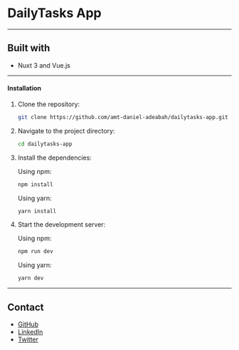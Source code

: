 # DailyTasks App

---

## Built with

- Nuxt 3 and Vue.js

---

#### Installation

1. Clone the repository:
    ```bash
    git clone https://github.com/amt-daniel-adeabah/dailytasks-app.git
    ```

2. Navigate to the project directory:
    ```bash
    cd dailytasks-app
    ```

3. Install the dependencies:

    Using npm:
    ```bash
    npm install
    ```

    Using yarn:
    ```bash
    yarn install
    ```

4. Start the development server:

    Using npm:
    ```bash
    npm run dev
    ```

    Using yarn:
    ```bash
    yarn dev
    ```

---

## Contact

- [GitHub](https://github.com/amt-daniel-adeabah)
- [LinkedIn](https://www.linkedin.com/in/danieladeabaa)
- [Twitter](https://twitter.com/danieladeaba)
